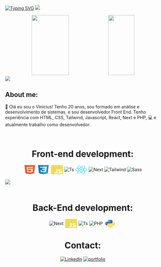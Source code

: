 [![Typing SVG](https://readme-typing-svg.herokuapp.com/?color=fff&size=35&center=true&vCenter=true&width=1000&lines=HELLO,+My+name+is+Vinicius+Viana;I'm+19+years+old;I'm+from+Brazil;Be+Welcome!+:%29)](https://git.io/typing-svg)
<img src="https://github.com/ViniciusPRO20/ViniciusPRO20/assets/115045547/dd1f9130-be75-4018-b5d3-6b391ce6f9c4"/>

<div align="center">  
 <img width="49%" height="195px" src="https://github-readme-stats.vercel.app/api?username=ViniciusPRO20&show_icons=true&count_private=true&title_color=80F7D4&icon_color=9d00ff&text_color=c9d1d9&bg_color=0d1117&border_color=fff0" /> 
  
  <img width="41%" height="195px" src="https://github-readme-stats.vercel.app/api/top-langs/?username=ViniciusPRO20&layout=compact&title_color=80F7D4&text_color=fff&bg_color=0d1117&border_color=fff0" />
</div>

<img src="https://github.com/ViniciusPRO20/ViniciusPRO20/assets/115045547/dd1f9130-be75-4018-b5d3-6b391ce6f9c4"/>

## About me:
👋 Olá eu sou o Vinicius! Tenho 20 anos,
sou formado em análise e desenvolvimento de sistemas,
e sou desenvolvedor Front End.
Tenho experiência com HTML, CSS, Tailwind, Javascript, React, Next e PHP,
💻 e atualmente trabalho como desenvolvedor.

<div align="center" style="display: inline_block"><br>
  
  # Front-end development:
  
  <img align="center" alt="HTML" height="30" width="40" src="https://raw.githubusercontent.com/devicons/devicon/master/icons/html5/html5-original.svg">
  <img align="center" alt="CSS" height="30" width="40" src="https://raw.githubusercontent.com/devicons/devicon/master/icons/css3/css3-original.svg">
  <img align="center" alt="Js" height="30" width="40" src="https://raw.githubusercontent.com/devicons/devicon/master/icons/javascript/javascript-plain.svg">
  <img align="center" alt="Ts" height="30" width="40" src="https://cdn.jsdelivr.net/gh/devicons/devicon/icons/typescript/typescript-original.svg" />
  <img align="center" alt="React" height="30" width="40" src="https://raw.githubusercontent.com/devicons/devicon/master/icons/react/react-original.svg">
  <img align="center" alt="Next" height="30" width="40" src="https://cdn.jsdelivr.net/gh/devicons/devicon/icons/nextjs/nextjs-original.svg" />
  <img align="center" alt="Tailwind" height="80" width="80" src="https://cdn.jsdelivr.net/gh/devicons/devicon@latest/icons/tailwindcss/tailwindcss-original-wordmark.svg" />
  <img align="center" alt="Sass" height="30" width="40" src="https://cdn.jsdelivr.net/gh/devicons/devicon/icons/sass/sass-original.svg" />
</div>
<br />
<img src="https://github.com/ViniciusPRO20/ViniciusPRO20/assets/115045547/dd1f9130-be75-4018-b5d3-6b391ce6f9c4"/>
<div align="center" style="display: inline_block"><br>
  
  # Back-End development:
  
  <img align="center" alt="Next" height="30" width="40" src="https://cdn.jsdelivr.net/gh/devicons/devicon/icons/nextjs/nextjs-original.svg" />
  <img align="center" alt="Js" height="30" width="40" src="https://raw.githubusercontent.com/devicons/devicon/master/icons/javascript/javascript-plain.svg">
  <img align="center" alt="Ts" height="30" width="40" src="https://cdn.jsdelivr.net/gh/devicons/devicon/icons/typescript/typescript-original.svg" />
  <img align="center" alt="PHP" height="40" width="40" src="https://cdn.jsdelivr.net/gh/devicons/devicon/icons/php/php-original.svg" />
  <img align="center" alt="Python" height="30" width="40" src="https://raw.githubusercontent.com/devicons/devicon/master/icons/python/python-original.svg">
</div>


<div align="center">  
  
  # Contact:
  [![LinkedIn](https://img.shields.io/badge/linkedin-%230077B5.svg?style=for-the-badge&logo=linkedin&logoColor=white)](https://www.linkedin.com/in/vinicius-viana-672006240)
  [![portfolio](https://img.shields.io/badge/my_portfolio-000?style=for-the-badge&logo=ko-fi&logoColor=white)](https://meu-site-psi.vercel.app/)
</div>
